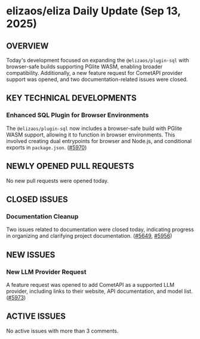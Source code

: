 # elizaos/eliza Daily Update (Sep 13, 2025)
## OVERVIEW 
Today's development focused on expanding the `@elizaos/plugin-sql` with browser-safe builds supporting PGlite WASM, enabling broader compatibility. Additionally, a new feature request for CometAPI provider support was opened, and two documentation-related issues were closed.

## KEY TECHNICAL DEVELOPMENTS

### Enhanced SQL Plugin for Browser Environments
The `@elizaos/plugin-sql` now includes a browser-safe build with PGlite WASM support, allowing it to function in browser environments. This involved creating dual entrypoints for browser and Node.js, and conditional exports in `package.json`. ([#5970](https://github.com/elizaos/eliza/pull/5970))

## NEWLY OPENED PULL REQUESTS
No new pull requests were opened today.

## CLOSED ISSUES

### Documentation Cleanup
Two issues related to documentation were closed today, indicating progress in organizing and clarifying project documentation. ([#5649](https://github.com/elizaos/eliza/issues/5649), [#5956](https://github.com/elizaos/eliza/issues/5956))

## NEW ISSUES

### New LLM Provider Request
A feature request was opened to add CometAPI as a supported LLM provider, including links to their website, API documentation, and model list. ([#5973](https://github.com/elizaos/eliza/issues/5973))

## ACTIVE ISSUES
No active issues with more than 3 comments.
